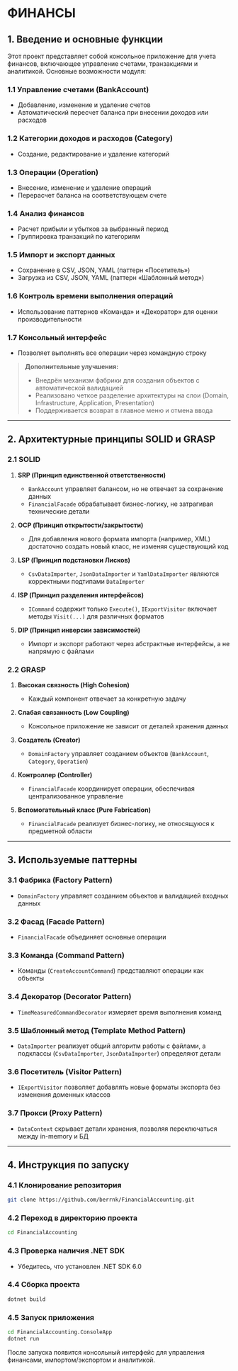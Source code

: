 # **ФИНАНСЫ**

## **1. Введение и основные функции**

Этот проект представляет собой консольное приложение для учета финансов, включающее управление счетами, транзакциями и аналитикой. Основные возможности модуля:

### **1.1 Управление счетами (BankAccount)**  
- Добавление, изменение и удаление счетов  
- Автоматический пересчет баланса при внесении доходов или расходов  

### **1.2 Категории доходов и расходов (Category)**  
- Создание, редактирование и удаление категорий  

### **1.3 Операции (Operation)**  
- Внесение, изменение и удаление операций  
- Перерасчет баланса на соответствующем счете  

### **1.4 Анализ финансов**  
- Расчет прибыли и убытков за выбранный период  
- Группировка транзакций по категориям  

### **1.5 Импорт и экспорт данных**  
- Сохранение в CSV, JSON, YAML (паттерн «Посетитель»)  
- Загрузка из CSV, JSON, YAML (паттерн «Шаблонный метод»)  

### **1.6 Контроль времени выполнения операций**  
- Использование паттернов «Команда» и «Декоратор» для оценки производительности  

### **1.7 Консольный интерфейс**  
- Позволяет выполнять все операции через командную строку  

> **Дополнительные улучшения:**  
> - Внедрён механизм фабрики для создания объектов с автоматической валидацией  
> - Реализовано четкое разделение архитектуры на слои (Domain, Infrastructure, Application, Presentation)  
> - Поддерживается возврат в главное меню и отмена ввода  

---

## **2. Архитектурные принципы SOLID и GRASP**

### **2.1 SOLID**

1. **SRP (Принцип единственной ответственности)**  
   - `BankAccount` управляет балансом, но не отвечает за сохранение данных  
   - `FinancialFacade` обрабатывает бизнес-логику, не затрагивая технические детали  

2. **OCP (Принцип открытости/закрытости)**  
   - Для добавления нового формата импорта (например, XML) достаточно создать новый класс, не изменяя существующий код  

3. **LSP (Принцип подстановки Лисков)**  
   - `CsvDataImporter`, `JsonDataImporter` и `YamlDataImporter` являются корректными подтипами `DataImporter`  

4. **ISP (Принцип разделения интерфейсов)**  
   - `ICommand` содержит только `Execute()`, `IExportVisitor` включает методы `Visit(...)` для различных форматов  

5. **DIP (Принцип инверсии зависимостей)**  
   - Импорт и экспорт работают через абстрактные интерфейсы, а не напрямую с файлами  

### **2.2 GRASP**

1. **Высокая связность (High Cohesion)**  
   - Каждый компонент отвечает за конкретную задачу  

2. **Слабая связанность (Low Coupling)**  
   - Консольное приложение не зависит от деталей хранения данных  

3. **Создатель (Creator)**  
   - `DomainFactory` управляет созданием объектов (`BankAccount`, `Category`, `Operation`)  

4. **Контроллер (Controller)**  
   - `FinancialFacade` координирует операции, обеспечивая централизованное управление  

5. **Вспомогательный класс (Pure Fabrication)**  
   - `FinancialFacade` реализует бизнес-логику, не относящуюся к предметной области  

---

## **3. Используемые паттерны**

### **3.1 Фабрика (Factory Pattern)**  
- `DomainFactory` управляет созданием объектов и валидацией входных данных  

### **3.2 Фасад (Facade Pattern)**  
- `FinancialFacade` объединяет основные операции  

### **3.3 Команда (Command Pattern)**  
- Команды (`CreateAccountCommand`) представляют операции как объекты  

### **3.4 Декоратор (Decorator Pattern)**  
- `TimeMeasuredCommandDecorator` измеряет время выполнения команд  

### **3.5 Шаблонный метод (Template Method Pattern)**  
- `DataImporter` реализует общий алгоритм работы с файлами, а подклассы (`CsvDataImporter`, `JsonDataImporter`) определяют детали  

### **3.6 Посетитель (Visitor Pattern)**  
- `IExportVisitor` позволяет добавлять новые форматы экспорта без изменения доменных классов  

### **3.7 Прокси (Proxy Pattern)**  
- `DataContext` скрывает детали хранения, позволяя переключаться между in-memory и БД  

---

## **4. Инструкция по запуску**

### **4.1 Клонирование репозитория**  
```bash
git clone https://github.com/berrnk/FinancialAccounting.git
```
### **4.2 Переход в директорию проекта**  
```bash
cd FinancialAccounting
```
### **4.3 Проверка наличия .NET SDK**  
- Убедитесь, что установлен .NET SDK 6.0  

### **4.4 Сборка проекта**  
```bash
dotnet build
```
### **4.5 Запуск приложения**  
```bash
cd FinancialAccounting.ConsoleApp
dotnet run
```

После запуска появится консольный интерфейс для управления финансами, импортом/экспортом и аналитикой.
